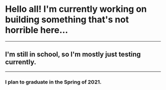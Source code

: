 # Hello all! I'm currently working on building something that's not horrible here...
<hr />

## I'm still in school, so I'm mostly just testing currently.
<hr />

### I plan to graduate in the Spring of 2021. 
